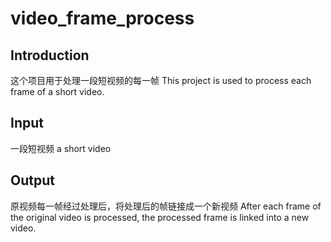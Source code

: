 # video_frame_process

## Introduction
这个项目用于处理一段短视频的每一帧
This project is used to process each frame of a short video.

## Input
一段短视频
a short video

## Output
原视频每一帧经过处理后，将处理后的帧链接成一个新视频
After each frame of the original video is processed, the processed frame is linked into a new video.